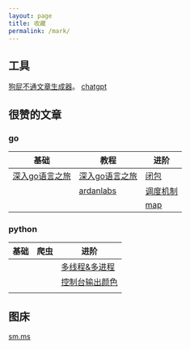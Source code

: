 ```yaml
---
layout: page
title: 收藏
permalink: /mark/
---
```



## 工具

[狗屁不通文章生成器](https://suulnnka.github.io/BullshitGenerator/index.html)。
[chatgpt](https://chatgpt.com/)

## 很赞的文章

### go

| 基础                                     | 教程                                         | 进阶                                                                                                      |
| ---------------------------------------- | -------------------------------------------- | --------------------------------------------------------------------------------------------------------- |
| [深入go语言之旅](https://go.cyub.vip/) | [深入go语言之旅](https://www.cyub.vip/)      | [闭包](https://llmxby.com/2022/08/27/%E6%8E%A2%E7%A9%B6Golang%E4%B8%AD%E7%9A%84%E9%97%AD%E5%8C%85/)       |
|                                          | [ardanlabs](https://www.ardanlabs.com/blog/) | [调度机制](https://www.cyub.vip/2022/08/20/Golang%E8%B0%83%E5%BA%A6%E6%9C%BA%E5%88%B6%E6%B5%85%E6%9E%90/) |
|                                          |                                              | [map](https://www.ardanlabs.com/blog/2013/12/macro-view-of-map-internals-in-go.html)                      |

### python

| 基础 | 爬虫 | 进阶                                                                         |
| ---- | ---- | ---------------------------------------------------------------------------- |
|      |      | [多线程&多进程](https://blog.csdn.net/Victor2code/article/details/109005171) |
|      |      | [控制台输出颜色](https://blog.csdn.net/qq_33567641/article/details/82769523) |
|      |      |                                                                              |

## 图床

[sm.ms](https://sm.ms/)
